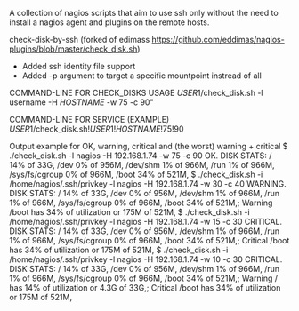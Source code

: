 A collection of nagios scripts that aim to use ssh only without the need to install a nagios agent and plugins on the remote hosts.

check-disk-by-ssh (forked of edimass https://github.com/eddimas/nagios-plugins/blob/master/check_disk.sh)
* Added ssh identity file support
* Added -p argument to target a specific mountpoint instread of all

COMMAND-LINE FOR CHECK_DISKS
USAGE $USER1$/check_disk.sh -l username -H $HOSTNAME$ -w 75 -c 90"

COMMAND-LINE FOR SERVICE (EXAMPLE)
$USER1$/check_disk.sh!$USER1$!$HOSTNAME$!75!90

Output example for OK, warning, critical and (the worst) warning + critical
$ ./check_disk.sh -l nagios -H 192.168.1.74 -w 75 -c 90
OK. DISK STATS: / 14% of 33G, /dev 0% of 956M, /dev/shm 1% of 966M, /run 1% of 966M, /sys/fs/cgroup 0% of 966M, /boot 34% of 521M,
$ ./check_disk.sh -i /home/nagios/.ssh/privkey -l nagios -H 192.168.1.74 -w 30 -c 40
WARNING. DISK STATS: / 14% of 33G, /dev 0% of 956M, /dev/shm 1% of 966M, /run 1% of 966M, /sys/fs/cgroup 0% of 966M, /boot 34% of 521M,; Warning /boot has 34% of utilization or 175M of 521M,
$ ./check_disk.sh -i /home/nagios/.ssh/privkey -l nagios -H 192.168.1.74 -w 15 -c 30
CRITICAL. DISK STATS: / 14% of 33G, /dev 0% of 956M, /dev/shm 1% of 966M, /run 1% of 966M, /sys/fs/cgroup 0% of 966M, /boot 34% of 521M,; Critical /boot has 34% of utilization or 175M of 521M,
$ ./check_disk.sh -i /home/nagios/.ssh/privkey -l nagios -H 192.168.1.74 -w 10 -c 30
CRITICAL. DISK STATS: / 14% of 33G, /dev 0% of 956M, /dev/shm 1% of 966M, /run 1% of 966M, /sys/fs/cgroup 0% of 966M, /boot 34% of 521M,; Warning / has 14% of utilization or 4.3G of 33G,; Critical /boot has 34% of utilization or 175M of 521M,
